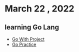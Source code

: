 # March 22 , 2022 
## learning Go Lang
* [Go With Project](https://github.com/Riyaz-khan-shuvo/go-with-project)
* [Go Practice](https://github.com/Riyaz-khan-shuvo/go-practice)
